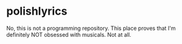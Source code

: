 # polishlyrics
No, this is not a programming repository. This place proves that I'm definitely NOT obsessed with musicals. Not at all.

